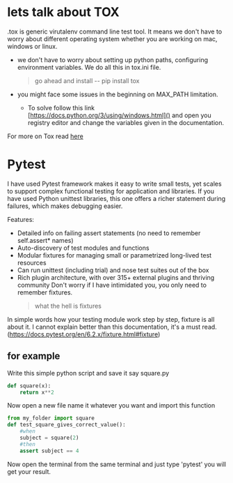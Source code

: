 # lets talk about TOX
.tox is generic virutalenv command line test tool.
It means we don't have to worry about different operating system
whether you are working on mac, windows or linux.
- we don't have to worry about setting up python paths, configuring environment variables.
We do all this in tox.ini file.

    > go ahead and install -- pip install tox
- you might face some issues in the beginning on MAX_PATH limitation.
    - To solve follow this link [https://docs.python.org/3/using/windows.html]()
    and open you registry editor and change the variables given in the documentation.
    
For more on Tox read [here](https://christophergs.com/python/2020/04/12/python-tox-why-use-it-and-tutorial/)

# Pytest
I have used Pytest framework makes it easy to write small tests, yet
scales to support complex functional testing for application and libraries.
If you have used Python unittest libraries, this one offers a richer statement during failures,
which makes debugging easier. 

Features:
- Detailed info on failing assert statements (no need to remember self.assert* names)
- Auto-discovery of test modules and functions
- Modular fixtures for managing small or parametrized long-lived test resources
- Can run unittest (including trial) and nose test suites out of the box 
- Rich plugin architecture, with over 315+ external plugins and thriving community
Don't worry if I have intimidated you, you only need to remember fixtures.
    > what the hell is fixtures

In simple words how your testing module work step by step, fixture is all about it. 
I cannot explain better than this documentation, it's a must read. (https://docs.pytest.org/en/6.2.x/fixture.html#fixture)
## for example
Write this simple python script and save it say square.py
```python
def square(x):
    return x**2
```
Now open a new file name it whatever you want and import this function
```python
from my_folder import square
def test_square_gives_correct_value():
    #when
    subject = square(2)
    #then
    assert subject == 4
```
Now open the terminal from the same terminal and just type 'pytest' you will get your result.
